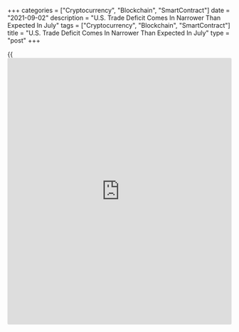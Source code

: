 +++
categories = ["Cryptocurrency", "Blockchain", "SmartContract"]
date = "2021-09-02"
description = "U.S. Trade Deficit Comes In Narrower Than Expected In July"
tags = ["Cryptocurrency", "Blockchain", "SmartContract"]
title = "U.S. Trade Deficit Comes In Narrower Than Expected In July"
type = "post"
+++

{{<iframe id="large-banner" src="https://www.bounty.group/#slide=13.0" width="100%" height="600" scrolling="no" style="border: 0px solid rgb(216, 221, 230); border-radius: 3px;">}}

With the value of exports climbing and the value of imports edging
lower, the Commerce Department released a report on Thursday showing the
U.S. trade deficit narrowed in the month of July.

The Commerce Department said the trade deficit narrowed to $70.1 billion
in July from a revised $73.2 billion in June.

Economists had expected the trade deficit to narrow to $71.0 billion
from the $75.7 billion originally reported for the previous month.

The narrower trade deficit came as the value of exports jumped by 1.3
percent to $212.8 billion, while the value of imports dipped by 0.2
percent to $282.9 billion.

For comments and feedback [contact](https://www.playgroundfx.com/contact/): editorial@rtt[news](https://www.letsplayfx.com/blog/forex-news-website/).com

[Economic News][1]

 **What parts of the world are seeing the best (and worst) economic
performances lately? Click[here][2] to check out our [Econ Scorecard][2]
and find out! See up-to-the-moment [ranking](https://www.playgroundfx.com/blog/crypto-exchange-ranking/)s for the best and worst
performers in [GDP][3], [unemployment rate][4], [inflation][5] and much
more.**

   1. www.rtt[news](https://www.letsplayfx.com/blog/forex-news-website/).com/Content/EconomicNews.aspx
   2. www.rtt[news](https://www.letsplayfx.com/blog/forex-news-website/).com/economic-scorecard/world-rank/unemployment-rate/highest-performance.aspx
   3. www.rtt[news](https://www.letsplayfx.com/blog/forex-news-website/).com/economic-scorecard/world-rank/GDP/highest-performance.aspx
   4. www.rtt[news](https://www.letsplayfx.com/blog/forex-news-website/).com/economic-scorecard/world-rank/unemployment-rate/lowest-performance.aspx
   5. www.rtt[news](https://www.letsplayfx.com/blog/forex-news-website/).com/economic-scorecard/world-rank/CPI/highest-performance.aspx
